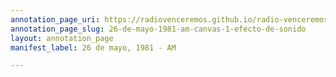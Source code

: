 ```yaml
---
annotation_page_uri: https://radiovenceremos.github.io/radio-venceremos-espanol-1/annotations/26-de-mayo-1981-am-canvas-1-efecto-de-sonido.json
annotation_page_slug: 26-de-mayo-1981-am-canvas-1-efecto-de-sonido
layout: annotation_page
manifest_label: 26 de mayo, 1981 - AM

---
```

